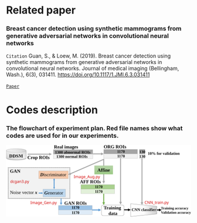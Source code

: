 Related paper
======
### Breast cancer detection using synthetic mammograms from generative adversarial networks in convolutional neural networks

`Citation` Guan, S., & Loew, M. (2019). Breast cancer detection using synthetic mammograms from generative adversarial networks in convolutional neural networks. Journal of medical imaging (Bellingham, Wash.), 6(3), 031411. https://doi.org/10.1117/1.JMI.6.3.031411

[`Paper`](https://www.ncbi.nlm.nih.gov/pmc/articles/PMC6430964/)

Codes description
=====
### The flowchart of experiment plan. Red file names show what codes are used for in our experiments.


<div align=center><img src="https://raw.githubusercontent.com/ShuyueG/gan-for-breast-cancer-detection/35d96ede985b2d5a0684d56d9c13b0b6421e929d/gan4breast_flowchart.svg" width="800" alt="flowchart"/></div>

